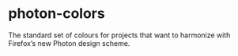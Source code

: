 # photon-colors
The standard set of colours for projects that want to harmonize with Firefox’s new Photon design scheme.

